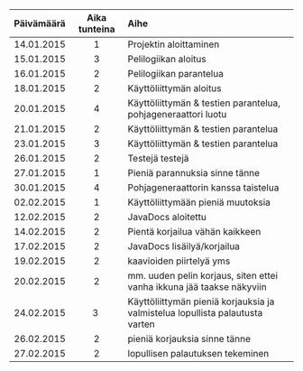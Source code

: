 | Päivämäärä  | Aika tunteina  | Aihe |
| :------------ |:---------------:| :-----|
| 14.01.2015      | 1 | Projektin aloittaminen |
| 15.01.2015 | 3 | Pelilogiikan aloitus |
| 16.01.2015 | 2 | Pelilogiikan parantelua |
| 18.01.2015 | 2 | Käyttöliittymän aloitus |
| 20.01.2015 | 4 | Käyttöliittymän & testien parantelua, pohjageneraattori luotu |
| 21.01.2015 | 2 | Käyttöliittymän & testien parantelua |
| 23.01.2015 | 3 | Käyttöliittymän & testien parantelua |
| 26.01.2015 | 2 | Testejä testejä |
| 27.01.2015 | 1 | Pieniä parannuksia sinne tänne |
| 30.01.2015 | 4 | Pohjageneraattorin kanssa taistelua |
| 02.02.2015 | 1 | Käyttöliittymään pieniä muutoksia |
| 12.02.2015 | 2 | JavaDocs aloitettu |
| 14.02.2015 | 2 | Pientä korjailua vähän kaikkeen |
| 17.02.2015 | 2 | JavaDocs lisäilyä/korjailua |
| 19.02.2015 | 2 | kaavioiden piirtelyä yms |
| 20.02.2015 | 2 | mm. uuden pelin korjaus, siten ettei vanha ikkuna jää taakse näkyviin |
| 24.02.2015 | 3 | Käyttöliittymän pieniä korjauksia ja valmistelua lopullista palautusta varten |
| 26.02.2015 | 2 | pieniä korjauksia sinne tänne |
| 27.02.2015 | 2 | lopullisen palautuksen tekeminen |

